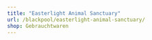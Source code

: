 ```yaml
---
title: "Easterlight Animal Sanctuary"
url: /blackpool/easterlight-animal-sanctuary/
shop: Gebrauchtwaren
---
```

